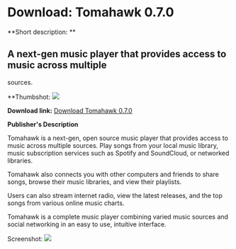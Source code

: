 # Download: Tomahawk 0.7.0

**Short description: **

## A next-gen music player that provides access to music across multiple
sources.

  
**Thumbshot: ![](http://www.freewarefiles.com/screenshot/tomahawk_md.jpg)   
  
**Download link:** [Download Tomahawk 0.7.0](http://freewares.boysofts.com/Tomahawk_program_86872.html)  
  

**Publisher's Description**  
  

Tomahawk is a next-gen, open source music player that provides access to music
across multiple sources. Play songs from your local music library, music
subscription services such as Spotify and SoundCloud, or networked libraries.

Tomahawk also connects you with other computers and friends to share songs,
browse their music libraries, and view their playlists.

Users can also stream internet radio, view the latest releases, and the top
songs from various online music charts.

Tomahawk is a complete music player combining varied music sources and social
networking in an easy to use, intuitive interface.

  
  
Screenshot: ![](http://www.freewarefiles.com/screenshot/tomahawk.jpg)

